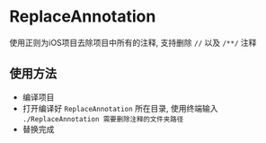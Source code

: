 # ReplaceAnnotation
使用正则为iOS项目去除项目中所有的注释, 支持删除 `//` 以及 `/**/` 注释

## 使用方法
- 编译项目
- 打开编译好 `ReplaceAnnotation` 所在目录, 使用终端输入 `./ReplaceAnnotation 需要删除注释的文件夹路径`
- 替换完成

